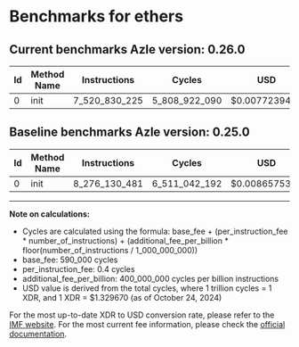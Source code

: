 # Benchmarks for ethers

## Current benchmarks Azle version: 0.26.0

| Id  | Method Name | Instructions  | Cycles        | USD           | USD/Million Calls | Change                                  |
| --- | ----------- | ------------- | ------------- | ------------- | ----------------- | --------------------------------------- |
| 0   | init        | 7_520_830_225 | 5_808_922_090 | $0.0077239494 | $7_723.94         | <font color="green">-755_300_256</font> |

## Baseline benchmarks Azle version: 0.25.0

| Id  | Method Name | Instructions  | Cycles        | USD           | USD/Million Calls |
| --- | ----------- | ------------- | ------------- | ------------- | ----------------- |
| 0   | init        | 8_276_130_481 | 6_511_042_192 | $0.0086575375 | $8_657.53         |

---

**Note on calculations:**

- Cycles are calculated using the formula: base_fee + (per_instruction_fee \* number_of_instructions) + (additional_fee_per_billion \* floor(number_of_instructions / 1_000_000_000))
- base_fee: 590_000 cycles
- per_instruction_fee: 0.4 cycles
- additional_fee_per_billion: 400_000_000 cycles per billion instructions
- USD value is derived from the total cycles, where 1 trillion cycles = 1 XDR, and 1 XDR = $1.329670 (as of October 24, 2024)

For the most up-to-date XDR to USD conversion rate, please refer to the [IMF website](https://www.imf.org/external/np/fin/data/rms_sdrv.aspx).
For the most current fee information, please check the [official documentation](https://internetcomputer.org/docs/current/developer-docs/gas-cost#execution).
